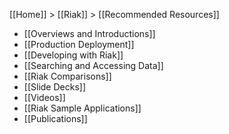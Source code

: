 [[Home]] > [[Riak]] > [[Recommended Resources]]

* [[Overviews and Introductions]]
* [[Production Deployment]]
* [[Developing with Riak]]
* [[Searching and Accessing Data]]
* [[Riak Comparisons]]
* [[Slide Decks]]
* [[Videos]]
* [[Riak Sample Applications]]
* [[Publications]]
